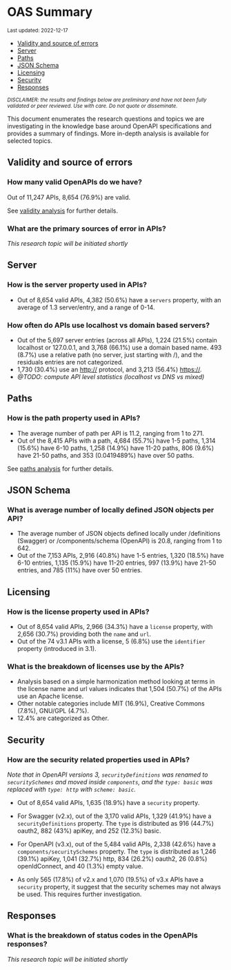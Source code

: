OAS Summary
================
<sup>Last updated: 2022-12-17</sup>

- <a href="#validity-and-source-of-errors"
  id="toc-validity-and-source-of-errors">Validity and source of errors</a>
- <a href="#server" id="toc-server">Server</a>
- <a href="#paths" id="toc-paths">Paths</a>
- <a href="#json-schema" id="toc-json-schema">JSON Schema</a>
- <a href="#licensing" id="toc-licensing">Licensing</a>
- <a href="#security" id="toc-security">Security</a>
- <a href="#responses" id="toc-responses">Responses</a>

<sup>*DISCLAIMER: the results and findings below are preliminary and
have not been fully validated or peer reviewed. Use with care. Do not
quote or disseminate.*</sup>

This document enumerates the research questions and topics we are
investigating in the knowledge base around OpenAPI specifications and
provides a summary of findings. More in-depth analysis is available for
selected topics.

## Validity and source of errors

### How many valid OpenAPIs do we have?

Out of 11,247 APIs, 8,654 (76.9%) are valid.

See [validity analysis](oas_validity.md) for further details.

### What are the primary sources of error in APIs?

*This research topic will be initiated shortly*

## Server

### How is the server property used in APIs?

- Out of 8,654 valid APIs, 4,382 (50.6%) have a `servers` property, with
  an average of 1.3 server/entry, and a range of 0-14.

### How often do APIs use localhost vs domain based servers?

- Out of the 5,697 server entries (across all APIs), 1,224 (21.5%)
  contain localhost or 127.0.0.1, and 3,768 (66.1%) use a domain based
  name. 493 (8.7%) use a relative path (no server, just starting with
  /), and the residuals entries are not categorized.
- 1,730 (30.4%) use an <http://> protocol, and 3,213 (56.4%) <https://>.
- *@TODO: compute API level statistics (localhost vs DNS vs mixed)*

## Paths

### How is the path property used in APIs?

- The average number of path per API is 11.2, ranging from 1 to 271.
- Out of the 8,415 APIs with a path, 4,684 (55.7%) have 1-5 paths, 1,314
  (15.6%) have 6-10 paths, 1,258 (14.9%) have 11-20 paths, 806 (9.6%)
  have 21-50 paths, and 353 (0.0419489%) have over 50 paths.

See [paths analysis](oas_paths.md) for further details.

## JSON Schema

### What is average number of locally defined JSON objects per API?

- The average number of JSON objects defined locally under /definitions
  (Swagger) or /components/schema (OpenAPI) is 20.8, ranging from 1 to
  642.
- Out of the 7,153 APIs, 2,916 (40.8%) have 1-5 entries, 1,320 (18.5%)
  have 6-10 entries, 1,135 (15.9%) have 11-20 entries, 997 (13.9%) have
  21-50 entries, and 785 (11%) have over 50 entries.

## Licensing

### How is the license property used in APIs?

- Out of 8,654 valid APIs, 2,966 (34.3%) have a `license` property, with
  2,656 (30.7%) providing both the `name` and `url`.
- Out of the 74 v3.1 APIs with a license, 5 (6.8%) use the `identifier`
  property (introduced in 3.1).

### What is the breakdown of licenses use by the APIs?

- Analysis based on a simple harmonization method looking at terms in
  the license name and url values indicates that 1,504 (50.7%) of the
  APIs use an Apache license.
- Other notable categories include MIT (16.9%), Creative Commons (7.8%),
  GNU/GPL (4.7%).
- 12.4% are categorized as Other.

## Security

### How are the security related properties used in APIs?

*Note that in OpenAPI versions 3, `securityDefinitions` was renamed to
`securitySchemes` and moved inside `components`, and the `type: basic`
was replaced with `type: http` with `scheme: basic`.*

- Out of 8,654 valid APIs, 1,635 (18.9%) have a `security` property.

- For Swagger (v2.x), out of the 3,170 valid APIs, 1,329 (41.9%) have a
  `securityDefinitions` property. The `type` is distributed as 916
  (44.7%) oauth2, 882 (43%) apiKey, and 252 (12.3%) basic.

- For OpenAPI (v3.x), out of the 5,484 valid APIs, 2,338 (42.6%) have a
  `components/securitySchemes` property. The `type` is distributed as
  1,246 (39.1%) apiKey, 1,041 (32.7%) http, 834 (26.2%) oauth2, 26
  (0.8%) openIdConnect, and 40 (1.3%) empty value.

- As only 565 (17.8%) of v2.x and 1,070 (19.5%) of v3.x APIs have a
  `security` property, it suggest that the security schemes may not
  always be used. This requires further investigation.

## Responses

### What is the breakdown of status codes in the OpenAPIs responses?

*This research topic will be initiated shortly*

